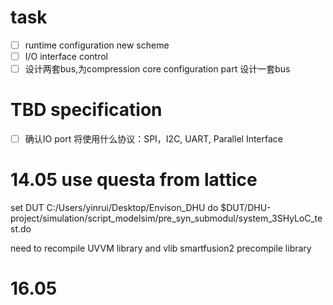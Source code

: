 # task

* [ ]  runtime configuration new scheme
* [ ]  I/O interface control
* [ ]  设计两套bus,为compression core configuration part 设计一套bus

# TBD specification

* [ ]  确认IO port 将使用什么协议：SPI，I2C, UART, Parallel Interface

# 14.05 use questa from lattice

set DUT C:/Users/yinrui/Desktop/Envison_DHU
do $DUT/DHU-project/simulation/script_modelsim/pre_syn_submodul/system_3SHyLoC_test.do

need to recompile UVVM library and vlib smartfusion2 precompile library

# 16.05

